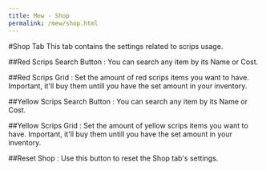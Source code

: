 ```yaml
---
title: Mew - Shop
permalink: /mew/shop.html
---
```


#Shop Tab
This tab contains the settings related to scrips usage.

##Red Scrips Search Button :
You can search any item by its Name or Cost.

##Red Scrips Grid :
Set the amount of red scrips items you want to have. Important, it'll buy them untill you have the set amount in your inventory.

##Yellow Scrips Search Button :
You can search any item by its Name or Cost.
		
##Yellow Scrips Grid :
Set the amount of yellow scrips items you want to have. Important, it'll buy them untill you have the set amount in your inventory.
	
##Reset Shop :
Use this button to reset the Shop tab's settings.
